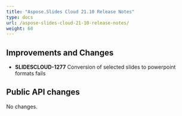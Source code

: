 ```yaml
---
title: "Aspose.Slides Cloud 21.10 Release Notes"
type: docs
url: /aspose-slides-cloud-21-10-release-notes/
weight: 60
---
```


## **Improvements and Changes**
- **SLIDESCLOUD-1277** Conversion of selected slides to powerpoint formats fails

## **Public API changes**
No changes.